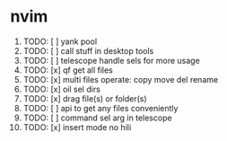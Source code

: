 # nvim

1. TODO: [ ] yank pool
2. TODO: [ ] call stuff in desktop tools
3. TODO: [ ] telescope handle sels for more usage
4. TODO: [x] qf get all files
5. TODO: [x] multi files operate: copy move del rename
6. TODO: [x] oil sel dirs
7. TODO: [x] drag file(s) or folder(s)
8. TODO: [ ] api to get any files conveniently
9. TODO: [ ] command sel arg in telescope
10. TODO: [x] insert mode no hili
